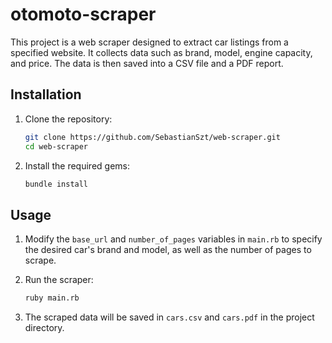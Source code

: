 # otomoto-scraper

This project is a web scraper designed to extract car listings from a specified website. It collects data such as brand, model, engine capacity, and price. The data is then saved into a CSV file and a PDF report.

## Installation

1. Clone the repository:
    ```sh
    git clone https://github.com/SebastianSzt/web-scraper.git
    cd web-scraper
    ```

2. Install the required gems:
    ```sh
    bundle install
    ```

## Usage

1. Modify the `base_url` and `number_of_pages` variables in `main.rb` to specify the desired car's brand and model, as well as the number of pages to scrape.

2. Run the scraper:
    ```sh
    ruby main.rb
    ```

3. The scraped data will be saved in `cars.csv` and `cars.pdf` in the project directory.
